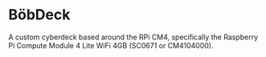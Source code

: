 # BöbDeck
A custom cyberdeck based around the RPi CM4, specifically the Raspberry Pi Compute Module 4 Lite WiFi 4GB (SC0671 or CM4104000).
